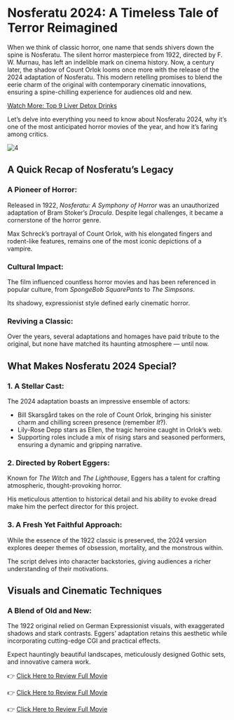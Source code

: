 # Nosferatu 2024: A Timeless Tale of Terror Reimagined

When we think of classic horror, one name that sends shivers down the spine is Nosferatu. The silent horror masterpiece from 1922, directed by F. W. Murnau, has left an indelible mark on cinema history. Now, a century later, the shadow of Count Orlok looms once more with the release of the 2024 adaptation of Nosferatu. This modern retelling promises to blend the eerie charm of the original with contemporary cinematic innovations, ensuring a spine-chilling experience for audiences old and new.

[Watch More: Top 9 Liver Detox Drinks](https://gemscor.com/web-stories/top-9-liver-detox-drinks/)

Let’s delve into everything you need to know about Nosferatu 2024, why it’s one of the most anticipated horror movies of the year, and how it’s faring among critics.

![4](https://github.com/user-attachments/assets/25a512a9-0c2f-4ba8-a583-20e6b12d2aca)

## A Quick Recap of Nosferatu’s Legacy

### A Pioneer of Horror:
Released in 1922, *Nosferatu: A Symphony of Horror* was an unauthorized adaptation of Bram Stoker’s *Dracula*. Despite legal challenges, it became a cornerstone of the horror genre.

Max Schreck’s portrayal of Count Orlok, with his elongated fingers and rodent-like features, remains one of the most iconic depictions of a vampire.

### Cultural Impact:
The film influenced countless horror movies and has been referenced in popular culture, from *SpongeBob SquarePants* to *The Simpsons*.

Its shadowy, expressionist style defined early cinematic horror.

### Reviving a Classic:
Over the years, several adaptations and homages have paid tribute to the original, but none have matched its haunting atmosphere — until now.

## What Makes Nosferatu 2024 Special?

### 1. A Stellar Cast:
The 2024 adaptation boasts an impressive ensemble of actors:

- Bill Skarsgård takes on the role of Count Orlok, bringing his sinister charm and chilling screen presence (remember *It*?).
- Lily-Rose Depp stars as Ellen, the tragic heroine caught in Orlok’s web.
- Supporting roles include a mix of rising stars and seasoned performers, ensuring a dynamic and gripping narrative.

### 2. Directed by Robert Eggers:
Known for *The Witch* and *The Lighthouse*, Eggers has a talent for crafting atmospheric, thought-provoking horror.

His meticulous attention to historical detail and his ability to evoke dread make him the perfect director for this project.

### 3. A Fresh Yet Faithful Approach:
While the essence of the 1922 classic is preserved, the 2024 version explores deeper themes of obsession, mortality, and the monstrous within.

The script delves into character backstories, giving audiences a richer understanding of their motivations.

## Visuals and Cinematic Techniques

### A Blend of Old and New:
The 1922 original relied on German Expressionist visuals, with exaggerated shadows and stark contrasts. Eggers’ adaptation retains this aesthetic while incorporating cutting-edge CGI and practical effects.

Expect hauntingly beautiful landscapes, meticulously designed Gothic sets, and innovative camera work.

👉 [Click Here to Review Full Movie](https://gemscor.com/nosferatu-2024-a-timeless-tale-of-terror-reimagined/)

👉 [Click Here to Review Full Movie](https://gemscor.com/nosferatu-2024-a-timeless-tale-of-terror-reimagined/)

👉 [Click Here to Review Full Movie](https://gemscor.com/nosferatu-2024-a-timeless-tale-of-terror-reimagined/)
